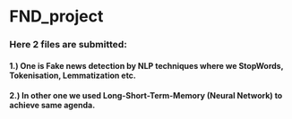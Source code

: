 # FND_project
### Here 2 files are submitted: 
#### 1.) One is Fake news detection by NLP techniques where we StopWords, Tokenisation, Lemmatization etc.
#### 2.) In other one we used Long-Short-Term-Memory (Neural Network) to achieve same agenda.
